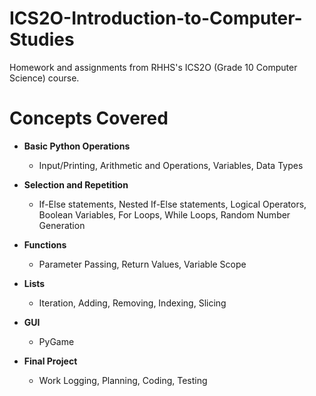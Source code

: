 # ICS2O-Introduction-to-Computer-Studies
Homework and assignments from RHHS's ICS2O (Grade 10 Computer Science) course.

# Concepts Covered
 - **Basic Python Operations**
 
    - Input/Printing, Arithmetic and Operations, Variables, Data Types
 - **Selection and Repetition**
 
    - If-Else statements, Nested If-Else statements, Logical Operators, Boolean Variables, For Loops, While Loops, Random Number Generation
 - **Functions**
 
    - Parameter Passing, Return Values, Variable Scope
 - **Lists**
 
    - Iteration, Adding, Removing, Indexing, Slicing

 - **GUI**
    - PyGame
 
 - **Final Project**
 
    - Work Logging, Planning, Coding, Testing 
 

